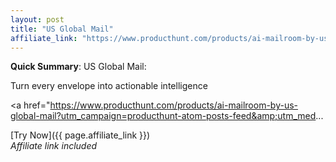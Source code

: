 ```yaml
---
layout: post
title: "US Global Mail"
affiliate_link: "https://www.producthunt.com/products/ai-mailroom-by-us-global-mail?ref=autoverse&utm_source=autoverse"
---
```


**Quick Summary**: US Global Mail: <p>
            Turn every envelope into actionable intelligence
          </p>
          <p>
            <a href="https://www.producthunt.com/products/ai-mailroom-by-us-global-mail?utm_campaign=producthunt-atom-posts-feed&amp;utm_med...

[Try Now]({{ page.affiliate_link }})  
*Affiliate link included*
